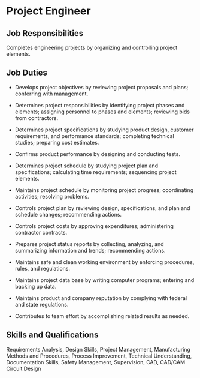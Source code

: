 # Project Engineer

## Job Responsibilities

Completes engineering projects by organizing and controlling project elements.

## Job Duties

* Develops project objectives by reviewing project proposals and plans; conferring with management.

* Determines project responsibilities by identifying project phases and elements; assigning personnel to phases and elements; reviewing bids from contractors.

* Determines project specifications by studying product design, customer requirements, and performance standards; completing technical studies; preparing cost estimates.

* Confirms product performance by designing and conducting tests.

* Determines project schedule by studying project plan and specifications; calculating time requirements; sequencing project elements.

* Maintains project schedule by monitoring project progress; coordinating activities; resolving problems.

* Controls project plan by reviewing design, specifications, and plan and schedule changes; recommending actions.

* Controls project costs by approving expenditures; administering contractor contracts.

* Prepares project status reports by collecting, analyzing, and summarizing information and trends; recommending actions.

* Maintains safe and clean working environment by enforcing procedures, rules, and regulations.

* Maintains project data base by writing computer programs; entering and backing up data.

* Maintains product and company reputation by complying with federal and state regulations.

* Contributes to team effort by accomplishing related results as needed.

## Skills and Qualifications

Requirements Analysis, Design Skills, Project Management, Manufacturing Methods and Procedures, Process Improvement, Technical Understanding, Documentation Skills, Safety Management, Supervision, CAD, CAD/CAM Circuit Design

